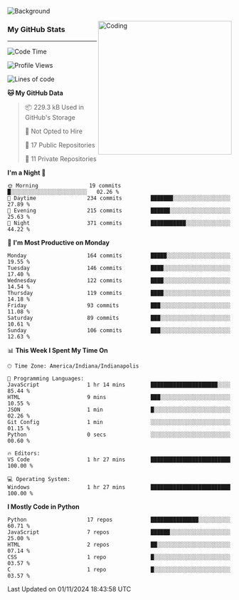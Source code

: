 ![Background](https://github.com/Nguyen-Noah/Nguyen-Noah/assets/112649680/f5d2296f-0508-400c-abcf-47c085708a2a)

<img align="right" alt="Coding" width="300" src="https://cdn.dribbble.com/users/1277312/screenshots/14733298/media/39b1045e593737587dd60e42c8422d1f.gif" >

### My GitHub Stats
---
<!--START_SECTION:waka-->
![Code Time](http://img.shields.io/badge/Code%20Time-290%20hrs%2028%20mins-blue)

![Profile Views](http://img.shields.io/badge/Profile%20Views-0-blue)

![Lines of code](https://img.shields.io/badge/From%20Hello%20World%20I%27ve%20Written-184.7%20thousand%20lines%20of%20code-blue)

**🐱 My GitHub Data** 

> 📦 229.3 kB Used in GitHub's Storage 
 > 
> 🚫 Not Opted to Hire
 > 
> 📜 17 Public Repositories 
 > 
> 🔑 11 Private Repositories 
 > 
**I'm a Night 🦉** 

```text
🌞 Morning                19 commits          █░░░░░░░░░░░░░░░░░░░░░░░░   02.26 % 
🌆 Daytime                234 commits         ███████░░░░░░░░░░░░░░░░░░   27.89 % 
🌃 Evening                215 commits         ██████░░░░░░░░░░░░░░░░░░░   25.63 % 
🌙 Night                  371 commits         ███████████░░░░░░░░░░░░░░   44.22 % 
```
📅 **I'm Most Productive on Monday** 

```text
Monday                   164 commits         █████░░░░░░░░░░░░░░░░░░░░   19.55 % 
Tuesday                  146 commits         ████░░░░░░░░░░░░░░░░░░░░░   17.40 % 
Wednesday                122 commits         ████░░░░░░░░░░░░░░░░░░░░░   14.54 % 
Thursday                 119 commits         ████░░░░░░░░░░░░░░░░░░░░░   14.18 % 
Friday                   93 commits          ███░░░░░░░░░░░░░░░░░░░░░░   11.08 % 
Saturday                 89 commits          ███░░░░░░░░░░░░░░░░░░░░░░   10.61 % 
Sunday                   106 commits         ███░░░░░░░░░░░░░░░░░░░░░░   12.63 % 
```


📊 **This Week I Spent My Time On** 

```text
🕑︎ Time Zone: America/Indiana/Indianapolis

💬 Programming Languages: 
JavaScript               1 hr 14 mins        █████████████████████░░░░   85.44 % 
HTML                     9 mins              ███░░░░░░░░░░░░░░░░░░░░░░   10.55 % 
JSON                     1 min               █░░░░░░░░░░░░░░░░░░░░░░░░   02.26 % 
Git Config               1 min               ░░░░░░░░░░░░░░░░░░░░░░░░░   01.15 % 
Python                   0 secs              ░░░░░░░░░░░░░░░░░░░░░░░░░   00.60 % 

🔥 Editors: 
VS Code                  1 hr 27 mins        █████████████████████████   100.00 % 

💻 Operating System: 
Windows                  1 hr 27 mins        █████████████████████████   100.00 % 
```

**I Mostly Code in Python** 

```text
Python                   17 repos            ███████████████░░░░░░░░░░   60.71 % 
JavaScript               7 repos             ██████░░░░░░░░░░░░░░░░░░░   25.00 % 
HTML                     2 repos             ██░░░░░░░░░░░░░░░░░░░░░░░   07.14 % 
CSS                      1 repo              █░░░░░░░░░░░░░░░░░░░░░░░░   03.57 % 
C                        1 repo              █░░░░░░░░░░░░░░░░░░░░░░░░   03.57 % 
```




 Last Updated on 01/11/2024 18:43:58 UTC
<!--END_SECTION:waka-->

<!--
**Nguyen-Noah/Nguyen-Noah** is a ✨ _special_ ✨ repository because its `README.md` (this file) appears on your GitHub profile.

Here are some ideas to get you started:

- 🔭 I’m currently working on ...
- 🌱 I’m currently learning ...
- 👯 I’m looking to collaborate on ...
- 🤔 I’m looking for help with ...
- 💬 Ask me about ...
- 📫 How to reach me: ...
- 😄 Pronouns: ...
- ⚡ Fun fact: ...
-->
